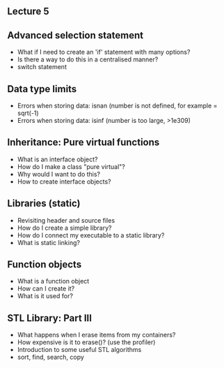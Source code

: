 
## Lecture 5

## Advanced selection statement 
- What if I need to create an 'if' statement with many options?
- Is there a way to do this in a centralised manner? 
- switch statement

## Data type limits
- Errors when storing data: isnan (number is not defined, for example = sqrt(-1)
- Errors when storing data: isinf (number is too large, >1e309)

## Inheritance: Pure virtual functions
- What is an interface object?
- How do I make a class "pure virtual"?
- Why would I want to do this?
- How to create interface objects? 

## Libraries (static)
- Revisiting header and source files
- How do I create a simple library?
- How do I connect my executable to a static library?
- What is static linking?

## Function objects
- What is a function object
- How can I create it?
- What is it used for?

## STL Library: Part III
- What happens when I erase items from my containers?
- How expensive is it to erase()? (use the profiler)
- Introduction to some useful STL algorithms
- sort, find, search, copy 

